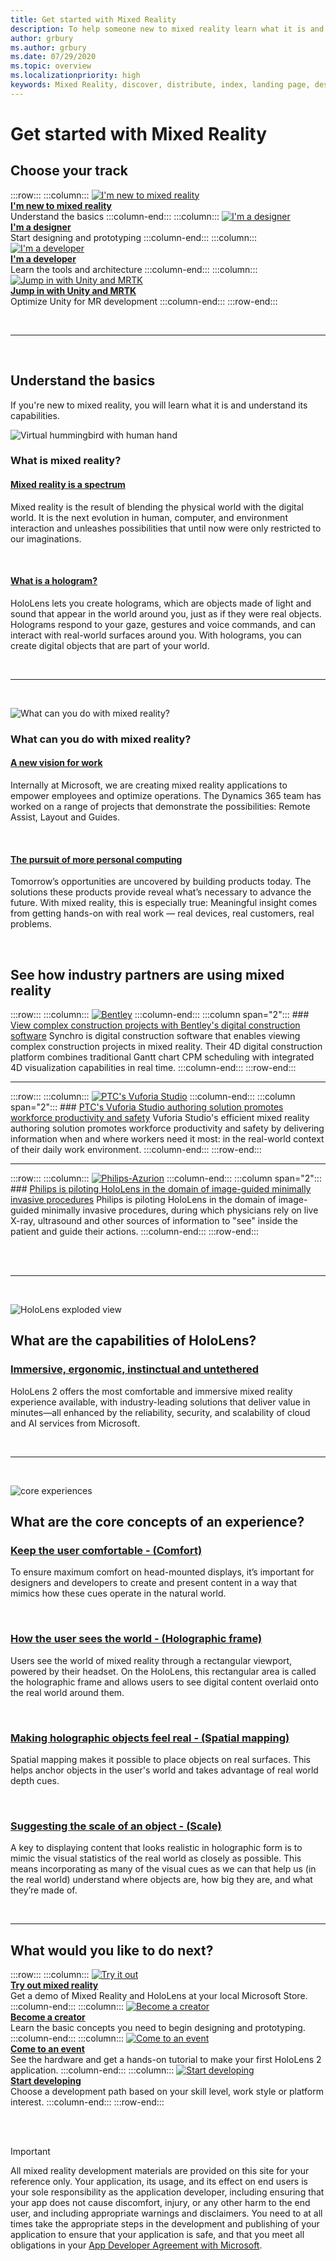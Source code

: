 ```yaml
---
title: Get started with Mixed Reality
description: To help someone new to mixed reality learn what it is and understand its capabilities.
author: grbury
ms.author: grbury
ms.date: 07/29/2020
ms.topic: overview
ms.localizationpriority: high
keywords: Mixed Reality, discover, distribute, index, landing page, design, development, tutorials, sample apps, fundamentals, case studies, resources, HoloLens how-to, Open source projects
---
```


# Get started with Mixed Reality

## Choose your track


:::row:::
    :::column:::
       [![I'm new to mixed reality](images/Tile-New.jpg)](get-started-with-mr.md#understand-the-basics)<br>
        **[I'm new to mixed reality](get-started-with-mr.md#understand-the-basics)**<br>
        Understand the basics
    :::column-end:::
    :::column:::
       [![I'm a designer](images/Tile-Create.jpg)](design.md)<br>
        **[I'm a designer](design.md)**<br>
        Start designing and prototyping
    :::column-end:::
    :::column:::
       [![I'm a developer](images/Tile-Develop.jpg)](development.md)<br>
        **[I'm a developer](development.md)**<br>
        Learn the tools and architecture
    :::column-end:::
    :::column:::
       [![Jump in with Unity and MRTK](images/Tile-JumpIn.jpg)](https://microsoft.github.io/MixedRealityToolkit-Unity/Documentation/GettingStartedWithTheMRTK.html)<br>
        **[Jump in with Unity and MRTK](https://microsoft.github.io/MixedRealityToolkit-Unity/Documentation/GettingStartedWithTheMRTK.html)**<br>
        Optimize Unity for MR development
    :::column-end:::
:::row-end:::


<br>

---

<br>

## Understand the basics

If you're new to mixed reality, you will learn what it is and understand its capabilities.


![Virtual hummingbird with human hand](images/01_MixedReality.png)

### What is mixed reality?


#### [Mixed reality is a spectrum](mixed-reality.md)
Mixed reality is the result of blending the physical world with the digital world. It is the next evolution in human, computer, and environment interaction and unleashes possibilities that until now were only restricted to our imaginations.

<br>


#### [What is a hologram?](hologram.md)
HoloLens lets you create holograms, which are objects made of light and sound that appear in the world around you, just as if they were real objects. Holograms respond to your gaze, gestures and voice commands, and can interact with real-world surfaces around you. With holograms, you can create digital objects that are part of your world.

<br>


---

<br>

![What can you do with mixed reality?](images/HLS19_remoteAssistHologram_001.jpg)

### What can you do with mixed reality?

#### [A new vision for work](https://dynamics.microsoft.com//mixed-reality/overview/)
Internally at Microsoft, we are creating mixed reality applications to empower employees and optimize operations. The Dynamics 365 team has worked on a range of projects that demonstrate the possibilities: Remote Assist, Layout and Guides.

<br>

#### [The pursuit of more personal computing](case-study-the-pursuit-of-more-personal-computing.md)
Tomorrow’s opportunities are uncovered by building products today. The solutions these products provide reveal what’s necessary to advance the future. With mixed reality, this is especially true: Meaningful insight comes from getting hands-on with real work — real devices, real customers, real problems.


<br>


## See how industry partners are using mixed reality


:::row:::
    :::column:::
       [![Bentley](images/Bentley-Synchro1.jpg)](https://binged.it/31AR3kP)
    :::column-end:::
    :::column span="2":::
        ### [View complex construction projects with Bentley's digital construction software](https://binged.it/31AR3kP)
        Synchro is digital construction software that enables viewing complex construction projects in mixed reality. Their 4D digital construction platform combines traditional Gantt chart CPM scheduling with integrated 4D visualization capabilities in real time.
    :::column-end:::
:::row-end:::

---

:::row:::
    :::column:::
       [![PTC's Vuforia Studio](images/PTC-Vuforia-Studio1.jpg)](https://binged.it/31ARrjh)
    :::column-end:::
    :::column span="2":::
        ### [PTC's Vuforia Studio authoring solution promotes workforce productivity and safety](https://binged.it/31ARrjh)
        Vuforia Studio's efficient mixed reality authoring solution promotes workforce productivity and safety by delivering information when and where workers need it most: in the real-world context of their daily work environment.
    :::column-end:::
:::row-end:::

---

:::row:::
    :::column:::
       [![Philips-Azurion](images/Philips-Azurion1.jpg)](https://binged.it/31B1RiR)
    :::column-end:::
    :::column span="2":::
        ### [Philips is piloting HoloLens in the domain of image-guided minimally invasive procedures](https://binged.it/31B1RiR)
        Philips is piloting HoloLens in the domain of image-guided minimally invasive procedures, during which physicians rely on live X-ray, ultrasound and other sources of information to "see" inside the patient and guide their actions.
    :::column-end:::
:::row-end:::

<br>

<br>

---

<br>

![HoloLens exploded view](images/HoloLens2_ExplodedView_8k.png)

## What are the capabilities of HoloLens?

### [Immersive, ergonomic, instinctual and untethered](https://www.microsoft.com//hololens/hardware)

HoloLens 2 offers the most comfortable and immersive mixed reality experience available, with industry-leading solutions that deliver value in minutes—all enhanced by the reliability, security, and scalability of cloud and AI services from Microsoft.

<br>

---

<br>

![core experiences](images/text_in_unity_viewingangle.jpg)

## What are the core concepts of an experience?

### [Keep the user comfortable - (Comfort)](comfort.md)
To ensure maximum comfort on head-mounted displays, it’s important for designers and developers to create and present content in a way that mimics how these cues operate in the natural world.

<br>

### [How the user sees the world - (Holographic frame)](holographic-frame.md)
Users see the world of mixed reality through a rectangular viewport, powered by their headset. On the HoloLens, this rectangular area is called the holographic frame and allows users to see digital content overlaid onto the real world around them.

<br>

### [Making holographic objects feel real - (Spatial mapping)](spatial-mapping.md)
Spatial mapping makes it possible to place objects on real surfaces. This helps anchor objects in the user's world and takes advantage of real world depth cues.

<br>

### [Suggesting the scale of an object - (Scale)](scale.md)
A key to displaying content that looks realistic in holographic form is to mimic the visual statistics of the real world as closely as possible. This means incorporating as many of the visual cues as we can that help us (in the real world) understand where objects are, how big they are, and what they’re made of.


<br>

---

## What would you like to do next?


:::row:::
    :::column:::
       [![Try it out](images/icon-hololensuser.jpg)](https://www.microsoft.com//windows/windows-mixed-reality?icid=SSM_Search_Promo_XCat_WindowsMixedReality_CTA1#storelocator)<br>
        **[Try out mixed reality](https://www.microsoft.com//windows/windows-mixed-reality?icid=SSM_Search_Promo_XCat_WindowsMixedReality_CTA1#storelocator)**<br>
        Get a demo of Mixed Reality and HoloLens at your local Microsoft Store.
    :::column-end:::
    :::column:::
        [![Become a creator](images/icon-design.png)](design.md)<br>
        **[Become a creator](design.md)**<br>
        Learn the basic concepts you need to begin designing and prototyping.
    :::column-end:::
    :::column:::
        [![Come to an event](images/icon-calendar.jpg)](sf-academy-events.md)<br>
        **[Come to an event](sf-academy-events.md)**<br>
        See the hardware and get a hands-on tutorial to make your first HoloLens 2 application.
    :::column-end:::
    :::column:::
        [![Start developing](images/icon-developer.png)](development.md)<br>
        **[Start developing](development.md)**<br>
        Choose a development path based on your skill level, work style or platform interest.
    :::column-end:::
:::row-end:::


<br>

<br>



>[!IMPORTANT]
>All mixed reality development materials are provided on this site for your reference only. Your application, its usage, and its effect on end users is your sole responsibility as the application developer, including ensuring that your app does not cause discomfort, injury, or any other harm to the end user, and including appropriate warnings and disclaimers. You need to at all times take the appropriate steps in the development and publishing of your application to ensure that your application is safe, and that you meet all obligations in your [App Developer Agreement with Microsoft](https://docs.microsoft.com/legal/windows/agreements/app-developer-agreement).
